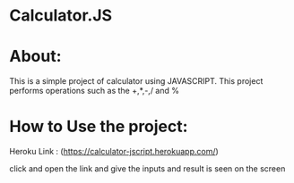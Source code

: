 # Calculator.JS

# About:
This is a simple project of calculator using JAVASCRIPT.
This project performs operations such as the +,*,-,/ and %

# How to Use the project:

Heroku Link : (https://calculator-jscript.herokuapp.com/)

click and open the link and give the inputs and result is seen on the screen 

